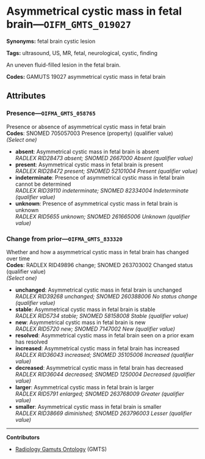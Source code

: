 # Asymmetrical cystic mass in fetal brain—`OIFM_GMTS_019027`

**Synonyms:** fetal brain cystic lesion

**Tags:** ultrasound, US, MR, fetal, neurological, cystic, finding

An uneven fluid-filled lesion in the fetal brain.

**Codes:** GAMUTS 19027 asymmetrical cystic mass in fetal brain

## Attributes

### Presence—`OIFMA_GMTS_058765`

Presence or absence of asymmetrical cystic mass in fetal brain  
**Codes**: SNOMED 705057003 Presence (property) (qualifier value)  
*(Select one)*

- **absent**: Asymmetrical cystic mass in fetal brain is absent  
_RADLEX RID28473 absent; SNOMED 2667000 Absent (qualifier value)_
- **present**: Asymmetrical cystic mass in fetal brain is present  
_RADLEX RID28472 present; SNOMED 52101004 Present (qualifier value)_
- **indeterminate**: Presence of asymmetrical cystic mass in fetal brain cannot be determined  
_RADLEX RID39110 indeterminate; SNOMED 82334004 Indeterminate (qualifier value)_
- **unknown**: Presence of asymmetrical cystic mass in fetal brain is unknown  
_RADLEX RID5655 unknown; SNOMED 261665006 Unknown (qualifier value)_

### Change from prior—`OIFMA_GMTS_833320`

Whether and how a asymmetrical cystic mass in fetal brain has changed over time  
**Codes**: RADLEX RID49896 change; SNOMED 263703002 Changed status (qualifier value)  
*(Select one)*

- **unchanged**: Asymmetrical cystic mass in fetal brain is unchanged  
_RADLEX RID39268 unchanged; SNOMED 260388006 No status change (qualifier value)_
- **stable**: Asymmetrical cystic mass in fetal brain is stable  
_RADLEX RID5734 stable; SNOMED 58158008 Stable (qualifier value)_
- **new**: Asymmetrical cystic mass in fetal brain is new  
_RADLEX RID5720 new; SNOMED 7147002 New (qualifier value)_
- **resolved**: Asymmetrical cystic mass in fetal brain seen on a prior exam has resolved  
- **increased**: Asymmetrical cystic mass in fetal brain has increased  
_RADLEX RID36043 increased; SNOMED 35105006 Increased (qualifier value)_
- **decreased**: Asymmetrical cystic mass in fetal brain has decreased  
_RADLEX RID36044 decreased; SNOMED 1250004 Decreased (qualifier value)_
- **larger**: Asymmetrical cystic mass in fetal brain is larger  
_RADLEX RID5791 enlarged; SNOMED 263768009 Greater (qualifier value)_
- **smaller**: Asymmetrical cystic mass in fetal brain is smaller  
_RADLEX RID38669 diminished; SNOMED 263796003 Lesser (qualifier value)_

---

**Contributors**

- [Radiology Gamuts Ontology](https://gamuts.net/) (GMTS)